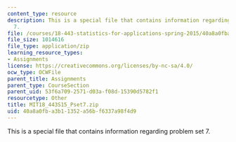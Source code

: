 ```yaml
---
content_type: resource
description: This is a special file that contains information regarding problem set
  7.
file: /courses/18-443-statistics-for-applications-spring-2015/40a8a0fba3b11352a56bf6337a98f4d9_MIT18_443S15_Pset7.zip
file_size: 1014616
file_type: application/zip
learning_resource_types:
- Assignments
license: https://creativecommons.org/licenses/by-nc-sa/4.0/
ocw_type: OCWFile
parent_title: Assignments
parent_type: CourseSection
parent_uid: 53f6a709-2571-d03a-f08d-15390d5782f1
resourcetype: Other
title: MIT18_443S15_Pset7.zip
uid: 40a8a0fb-a3b1-1352-a56b-f6337a98f4d9
---
```

This is a special file that contains information regarding problem set 7.